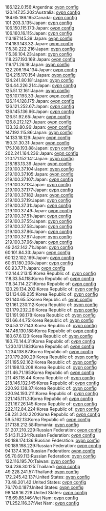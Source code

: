 186.122.0.156:Argentina: [ovpn config](vpn/186_122_0_156.ovpn)  
120.147.25.202:Australia: [ovpn config](vpn/120_147_25_202.ovpn)  
184.65.186.165:Canada: [ovpn config](vpn/184_65_186_165.ovpn)  
101.203.3.135:Japan: [ovpn config](vpn/101_203_3_135.ovpn)  
106.150.115.173:Japan: [ovpn config](vpn/106_150_115_173.ovpn)  
106.160.16.115:Japan: [ovpn config](vpn/106_160_16_115.ovpn)  
113.197.145.39:Japan: [ovpn config](vpn/113_197_145_39.ovpn)  
114.183.143.32:Japan: [ovpn config](vpn/114_183_143_32.ovpn)  
115.30.222.216:Japan: [ovpn config](vpn/115_30_222_216.ovpn)  
115.39.104.23:Japan: [ovpn config](vpn/115_39_104_23.ovpn)  
118.237.193.169:Japan: [ovpn config](vpn/118_237_193_169.ovpn)  
119.171.26.18:Japan: [ovpn config](vpn/119_171_26_18.ovpn)  
122.208.194.134:Japan: [ovpn config](vpn/122_208_194_134.ovpn)  
124.215.170.154:Japan: [ovpn config](vpn/124_215_170_154.ovpn)  
124.241.80.181:Japan: [ovpn config](vpn/124_241_80_181.ovpn)  
124.44.226.214:Japan: [ovpn config](vpn/124_44_226_214.ovpn)  
125.51.12.161:Japan: [ovpn config](vpn/125_51_12_161.ovpn)  
126.107.193.33:Japan: [ovpn config](vpn/126_107_193_33.ovpn)  
126.114.128.175:Japan: [ovpn config](vpn/126_114_128_175.ovpn)  
126.121.252.67:Japan: [ovpn config](vpn/126_121_252_67.ovpn)  
126.145.136.66:Japan: [ovpn config](vpn/126_145_136_66.ovpn)  
126.51.92.65:Japan: [ovpn config](vpn/126_51_92_65.ovpn)  
126.8.212.127:Japan: [ovpn config](vpn/126_8_212_127.ovpn)  
133.32.80.96:Japan: [ovpn config](vpn/133_32_80_96.ovpn)  
147.192.115.86:Japan: [ovpn config](vpn/147_192_115_86.ovpn)  
14.133.18.129:Japan: [ovpn config](vpn/14_133_18_129.ovpn)  
150.31.30.31:Japan: [ovpn config](vpn/150_31_30_31.ovpn)  
175.108.193.88:Japan: [ovpn config](vpn/175_108_193_88.ovpn)  
202.241.164.236:Japan: [ovpn config](vpn/202_241_164_236.ovpn)  
210.171.152.141:Japan: [ovpn config](vpn/210_171_152_141.ovpn)  
218.183.13.39:Japan: [ovpn config](vpn/218_183_13_39.ovpn)  
219.100.37.104:Japan: [ovpn config](vpn/219_100_37_104.ovpn)  
219.100.37.105:Japan: [ovpn config](vpn/219_100_37_105.ovpn)  
219.100.37.107:Japan: [ovpn config](vpn/219_100_37_107.ovpn)  
219.100.37.13:Japan: [ovpn config](vpn/219_100_37_13.ovpn)  
219.100.37.177:Japan: [ovpn config](vpn/219_100_37_177.ovpn)  
219.100.37.182:Japan: [ovpn config](vpn/219_100_37_182.ovpn)  
219.100.37.19:Japan: [ovpn config](vpn/219_100_37_19.ovpn)  
219.100.37.31:Japan: [ovpn config](vpn/219_100_37_31.ovpn)  
219.100.37.49:Japan: [ovpn config](vpn/219_100_37_49.ovpn)  
219.100.37.51:Japan: [ovpn config](vpn/219_100_37_51.ovpn)  
219.100.37.55:Japan: [ovpn config](vpn/219_100_37_55.ovpn)  
219.100.37.58:Japan: [ovpn config](vpn/219_100_37_58.ovpn)  
219.100.37.86:Japan: [ovpn config](vpn/219_100_37_86.ovpn)  
219.100.37.87:Japan: [ovpn config](vpn/219_100_37_87.ovpn)  
219.100.37.96:Japan: [ovpn config](vpn/219_100_37_96.ovpn)  
49.242.142.71:Japan: [ovpn config](vpn/49_242_142_71.ovpn)  
60.101.84.33:Japan: [ovpn config](vpn/60_101_84_33.ovpn)  
60.122.102.169:Japan: [ovpn config](vpn/60_122_102_169.ovpn)  
60.61.180.208:Japan: [ovpn config](vpn/60_61_180_208.ovpn)  
60.93.7.71:Japan: [ovpn config](vpn/60_93_7_71.ovpn)  
112.144.213.15:Korea Republic of: [ovpn config](vpn/112_144_213_15.ovpn)  
118.33.54.118:Korea Republic of: [ovpn config](vpn/118_33_54_118.ovpn)  
118.34.114.221:Korea Republic of: [ovpn config](vpn/118_34_114_221.ovpn)  
120.29.134.202:Korea Republic of: [ovpn config](vpn/120_29_134_202.ovpn)  
121.134.89.235:Korea Republic of: [ovpn config](vpn/121_134_89_235.ovpn)  
121.140.65.5:Korea Republic of: [ovpn config](vpn/121_140_65_5.ovpn)  
121.161.230.112:Korea Republic of: [ovpn config](vpn/121_161_230_112.ovpn)  
121.179.232.26:Korea Republic of: [ovpn config](vpn/121_179_232_26.ovpn)  
121.191.98.178:Korea Republic of: [ovpn config](vpn/121_191_98_178.ovpn)  
121.66.44.75:Korea Republic of: [ovpn config](vpn/121_66_44_75.ovpn)  
124.53.127.143:Korea Republic of: [ovpn config](vpn/124_53_127_143.ovpn)  
147.46.130.188:Korea Republic of: [ovpn config](vpn/147_46_130_188.ovpn)  
180.67.6.123:Korea Republic of: [ovpn config](vpn/180_67_6_123.ovpn)  
180.70.144.31:Korea Republic of: [ovpn config](vpn/180_70_144_31.ovpn)  
1.230.131.183:Korea Republic of: [ovpn config](vpn/1_230_131_183.ovpn)  
1.234.138.87:Korea Republic of: [ovpn config](vpn/1_234_138_87.ovpn)  
210.179.200.29:Korea Republic of: [ovpn config](vpn/210_179_200_29.ovpn)  
211.195.92.162:Korea Republic of: [ovpn config](vpn/211_195_92_162.ovpn)  
211.198.13.208:Korea Republic of: [ovpn config](vpn/211_198_13_208.ovpn)  
211.46.71.195:Korea Republic of: [ovpn config](vpn/211_46_71_195.ovpn)  
211.48.118.44:Korea Republic of: [ovpn config](vpn/211_48_118_44.ovpn)  
218.146.132.145:Korea Republic of: [ovpn config](vpn/218_146_132_145.ovpn)  
220.92.138.37:Korea Republic of: [ovpn config](vpn/220_92_138_37.ovpn)  
220.94.193.211:Korea Republic of: [ovpn config](vpn/220_94_193_211.ovpn)  
221.145.111.3:Korea Republic of: [ovpn config](vpn/221_145_111_3.ovpn)  
221.167.26.145:Korea Republic of: [ovpn config](vpn/221_167_26_145.ovpn)  
222.112.84.224:Korea Republic of: [ovpn config](vpn/222_112_84_224.ovpn)  
58.231.240.220:Korea Republic of: [ovpn config](vpn/58_231_240_220.ovpn)  
59.5.162.13:Korea Republic of: [ovpn config](vpn/59_5_162_13.ovpn)  
217.138.212.58:Romania: [ovpn config](vpn/217_138_212_58.ovpn)  
31.207.210.229:Russian Federation: [ovpn config](vpn/31_207_210_229.ovpn)  
5.143.11.234:Russian Federation: [ovpn config](vpn/5_143_11_234.ovpn)  
90.188.174.136:Russian Federation: [ovpn config](vpn/90_188_174_136.ovpn)  
90.189.198.229:Russian Federation: [ovpn config](vpn/90_189_198_229.ovpn)  
94.137.4.163:Russian Federation: [ovpn config](vpn/94_137_4_163.ovpn)  
95.70.69.113:Russian Federation: [ovpn config](vpn/95_70_69_113.ovpn)  
122.116.195.70:Taiwan: [ovpn config](vpn/122_116_195_70.ovpn)  
134.236.30.125:Thailand: [ovpn config](vpn/134_236_30_125.ovpn)  
49.228.241.57:Thailand: [ovpn config](vpn/49_228_241_57.ovpn)  
172.245.42.137:United States: [ovpn config](vpn/172_245_42_137.ovpn)  
73.48.201.42:United States: [ovpn config](vpn/73_48_201_42.ovpn)  
76.170.0.187:United States: [ovpn config](vpn/76_170_0_187.ovpn)  
98.149.16.228:United States: [ovpn config](vpn/98_149_16_228.ovpn)  
118.69.88.146:Viet Nam: [ovpn config](vpn/118_69_88_146.ovpn)  
171.252.116.37:Viet Nam: [ovpn config](vpn/171_252_116_37.ovpn)  
